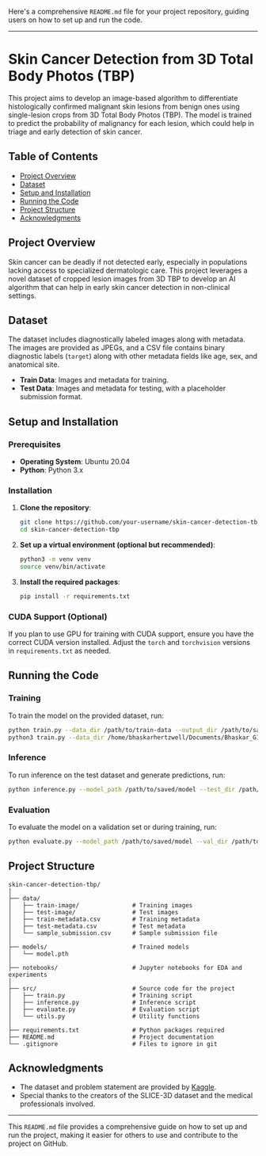 Here's a comprehensive `README.md` file for your project repository, guiding users on how to set up and run the code.

---

# Skin Cancer Detection from 3D Total Body Photos (TBP)

This project aims to develop an image-based algorithm to differentiate histologically confirmed malignant skin lesions from benign ones using single-lesion crops from 3D Total Body Photos (TBP). The model is trained to predict the probability of malignancy for each lesion, which could help in triage and early detection of skin cancer.

## Table of Contents

- [Project Overview](#project-overview)
- [Dataset](#dataset)
- [Setup and Installation](#setup-and-installation)
- [Running the Code](#running-the-code)
- [Project Structure](#project-structure)
- [Acknowledgments](#acknowledgments)

## Project Overview

Skin cancer can be deadly if not detected early, especially in populations lacking access to specialized dermatologic care. This project leverages a novel dataset of cropped lesion images from 3D TBP to develop an AI algorithm that can help in early skin cancer detection in non-clinical settings.

## Dataset

The dataset includes diagnostically labeled images along with metadata. The images are provided as JPEGs, and a CSV file contains binary diagnostic labels (`target`) along with other metadata fields like age, sex, and anatomical site.

- **Train Data**: Images and metadata for training.
- **Test Data**: Images and metadata for testing, with a placeholder submission format.

## Setup and Installation

### Prerequisites

- **Operating System**: Ubuntu 20.04
- **Python**: Python 3.x

### Installation

1. **Clone the repository**:
   ```bash
   git clone https://github.com/your-username/skin-cancer-detection-tbp.git
   cd skin-cancer-detection-tbp
   ```

2. **Set up a virtual environment (optional but recommended)**:
   ```bash
   python3 -m venv venv
   source venv/bin/activate
   ```

3. **Install the required packages**:
   ```bash
   pip install -r requirements.txt
   ```

### CUDA Support (Optional)

If you plan to use GPU for training with CUDA support, ensure you have the correct CUDA version installed. Adjust the `torch` and `torchvision` versions in `requirements.txt` as needed.

## Running the Code

### Training

To train the model on the provided dataset, run:

```bash
python train.py --data_dir /path/to/train-data --output_dir /path/to/save/model
python3 train.py --data_dir /home/bhaskarhertzwell/Documents/Bhaskar_GITHUB/kaggle/ISIC-2024 - Skin-Cancer-Detection-with-3D-TBP/data/train-image/image --output_dir /home/bhaskarhertzwell/Documents/Bhaskar_GITHUB/kaggle/ISIC-2024 - Skin-Cancer-Detection-with-3D-TBP/models
```

### Inference

To run inference on the test dataset and generate predictions, run:

```bash
python inference.py --model_path /path/to/saved/model --test_dir /path/to/test-data --output_file submission.csv
```

### Evaluation

To evaluate the model on a validation set or during training, run:

```bash
python evaluate.py --model_path /path/to/saved/model --val_dir /path/to/validation-data
```

## Project Structure

```
skin-cancer-detection-tbp/
│
├── data/
│   ├── train-image/               # Training images
│   ├── test-image/                # Test images
│   ├── train-metadata.csv         # Training metadata
│   ├── test-metadata.csv          # Test metadata
│   └── sample_submission.csv      # Sample submission file
│
├── models/                        # Trained models
│   └── model.pth
│
├── notebooks/                     # Jupyter notebooks for EDA and experiments
│
├── src/                           # Source code for the project
│   ├── train.py                   # Training script
│   ├── inference.py               # Inference script
│   ├── evaluate.py                # Evaluation script
│   └── utils.py                   # Utility functions
│
├── requirements.txt               # Python packages required
├── README.md                      # Project documentation
└── .gitignore                     # Files to ignore in git
```

## Acknowledgments

- The dataset and problem statement are provided by [Kaggle](https://www.kaggle.com/).
- Special thanks to the creators of the SLICE-3D dataset and the medical professionals involved.

---

This `README.md` file provides a comprehensive guide on how to set up and run the project, making it easier for others to use and contribute to the project on GitHub.